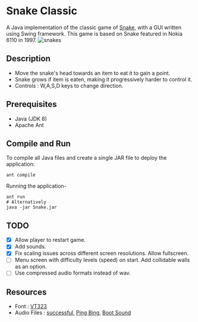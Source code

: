 # Snake Classic
A Java implementation of the classic game of [Snake](https://en.wikipedia.org/wiki/Snake_(video_game)), with a GUI written using Swing framework. This game is based on Snake featured in Nokia 6110 in 1997.
![snakes](https://i.imgur.com/GVEHqRH.png)

## Description
- Move the snake's head towards an item to eat it to gain a point.
- Snake grows if item is eaten, making it progressively harder to control it.
- Controls : W,A,S,D keys to change direction.

## Prerequisites
- Java (JDK 8)
- Apache Ant

## Compile and Run
To compile all Java files and create a single JAR file to deploy the application:
```
ant compile
```
Running the application-
```
ant run
# Alternatively
java -jar Snake.jar
```

## TODO
- [X] Allow player to restart game.
- [X] Add sounds.
- [X] Fix scaling issues across different screen resolutions. Allow fullscreen.
- [ ] Menu screen with difficulty levels (speed) on start. Add collidable walls as an option.
- [ ] Use compressed audio formats instead of wav.

## Resources
- Font : [VT323](https://fonts.google.com/specimen/VT323?selection.family=VT323)
- Audio Files : [successful](https://freesound.org/people/Kastenfrosch/sounds/162473/), [Ping Bing](https://freesound.org/people/GameAudio/sounds/220212/), [Boot Sound](https://freesound.org/people/GameAudio/sounds/220207/)
